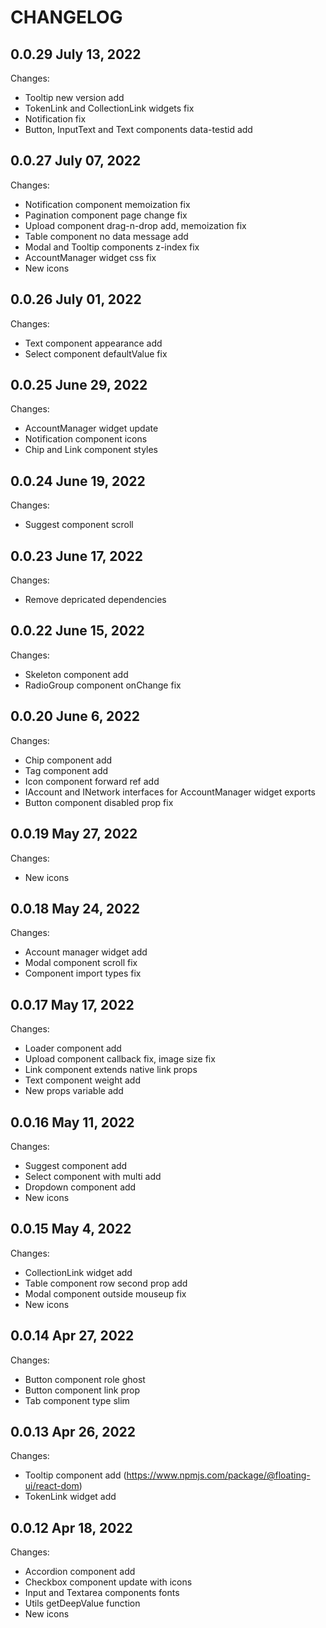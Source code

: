 # CHANGELOG

## 0.0.29 July 13, 2022

Changes:

- Tooltip new version add
- TokenLink and CollectionLink widgets fix
- Notification fix
- Button, InputText and Text components data-testid add

## 0.0.27 July 07, 2022

Changes:

- Notification component memoization fix
- Pagination component page change fix
- Upload component drag-n-drop add, memoization fix
- Table component no data message add
- Modal and Tooltip components z-index fix
- AccountManager widget css fix
- New icons

## 0.0.26 July 01, 2022

Changes:

- Text component appearance add
- Select component defaultValue fix

## 0.0.25 June 29, 2022

Changes:

- AccountManager widget update
- Notification component icons
- Chip and Link component styles

## 0.0.24 June 19, 2022

Changes:

- Suggest component scroll

## 0.0.23 June 17, 2022

Changes:

- Remove depricated dependencies

## 0.0.22 June 15, 2022

Changes:

- Skeleton component add
- RadioGroup component onChange fix

## 0.0.20 June 6, 2022

Changes:

- Chip component add
- Tag component add
- Icon component forward ref add
- IAccount and INetwork interfaces for AccountManager widget exports
- Button component disabled prop fix

## 0.0.19 May 27, 2022

Changes:

- New icons

## 0.0.18 May 24, 2022

Changes:

- Account manager widget add
- Modal component scroll fix
- Component import types fix

## 0.0.17 May 17, 2022

Changes:

- Loader component add
- Upload component callback fix, image size fix
- Link component extends native link props
- Text component weight add
- New props variable add

## 0.0.16 May 11, 2022

Changes:

- Suggest component add
- Select component with multi add
- Dropdown component add
- New icons

## 0.0.15 May 4, 2022

Changes:

- CollectionLink widget add
- Table component row second prop add 
- Modal component outside mouseup fix
- New icons

## 0.0.14 Apr 27, 2022

Changes:

- Button component role ghost
- Button component link prop
- Tab component type slim

## 0.0.13 Apr 26, 2022

Changes:

- Tooltip component add (https://www.npmjs.com/package/@floating-ui/react-dom)
- TokenLink widget add

## 0.0.12 Apr 18, 2022

Changes:

- Accordion component add
- Checkbox component update with icons
- Input and Textarea components fonts 
- Utils getDeepValue function
- New icons